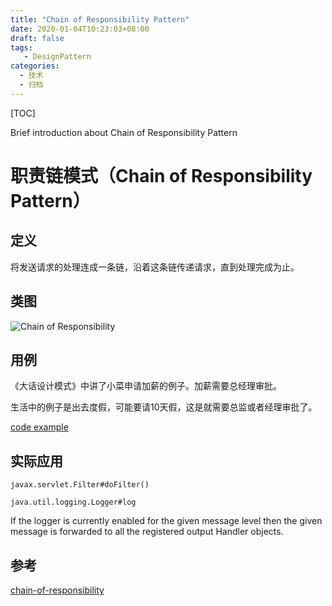 ```yaml
---
title: "Chain of Responsibility Pattern"
date: 2020-01-04T10:23:03+08:00
draft: false
tags: 
   - DesignPattern
categories:
  - 技术
  - 归档
---
```


[TOC]

 Brief introduction about Chain of Responsibility Pattern

<!--more-->

# 职责链模式（Chain of Responsibility Pattern）

## 定义

将发送请求的处理连成一条链，沿着这条链传递请求，直到处理完成为止。

## 类图

![Chain of Responsibility](https://gitee.com/gdhu/testtingop/raw/master/2019-12-07_022.jpg)

## 用例

《大话设计模式》中讲了小菜申请加薪的例子。加薪需要总经理审批。

生活中的例子是出去度假，可能要请10天假，这是就需要总监或者经理审批了。

[code example](./code/u024)

## 实际应用

`javax.servlet.Filter#doFilter()`

`java.util.logging.Logger#log`

If the logger is currently enabled for the given message level 
then the given message is forwarded to all the registered output Handler objects.

## 参考

[chain-of-responsibility](https://howtodoinjava.com/design-patterns/behavioral/chain-of-responsibility-design-pattern/)